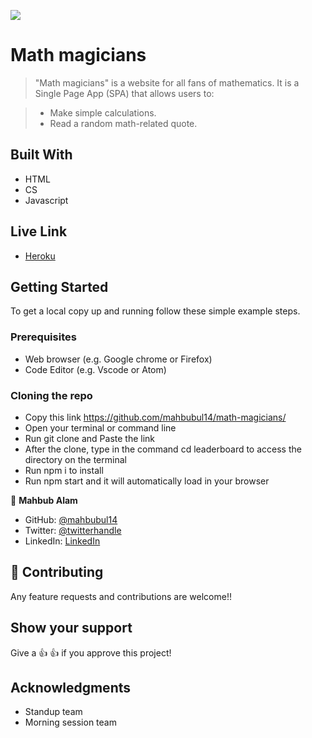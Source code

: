 ![](https://img.shields.io/badge/Microverse-blueviolet)
# Math magicians

> "Math magicians" is a website for all fans of mathematics. It is a Single Page App (SPA) that allows users to:

> * Make simple calculations.
> * Read a random math-related quote.

## Built With

- HTML
- CS
- Javascript

## Live Link

- [Heroku](https://math-cal.herokuapp.com/)

## Getting Started

To get a local copy up and running follow these simple example steps.

### Prerequisites

- Web browser (e.g. Google chrome or Firefox)
- Code Editor (e.g. Vscode or Atom)

### Cloning the repo

- Copy this link https://github.com/mahbubul14/math-magicians/
- Open your terminal or command line
- Run git clone and Paste the link
- After the clone, type in the command cd leaderboard to access the directory on the terminal
- Run npm i to install
 - Run npm start and it will automatically load in your browser

👤 **Mahbub Alam**

- GitHub: [@mahbubul14](https://github.com/mahbubul14)
- Twitter: [@twitterhandle](https://twitter.com/mahbubul_14)
- LinkedIn: [LinkedIn](https://www.linkedin.com/in/mahbubul-alam-20595/)

## 🤝 Contributing

Any feature requests and contributions are welcome!!

## Show your support

Give a 👍 👍 if you approve this project!

## Acknowledgments
- Standup team
- Morning session team